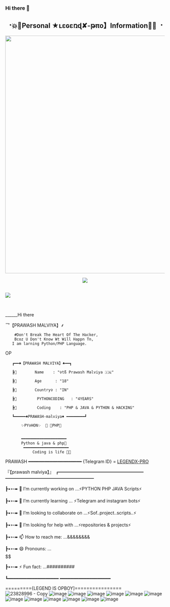 ### Hi there 👋

<!--
**LEGEND-LX/LEGEND-LX** is a ✨ _special_ ✨ repository because its `README.md` (this file) appears on your GitHub profile.

Here are some ideas to get you started:

- 🔭 I’m currently working on ...
- 🌱 I’m currently learning ...
- 👯 I’m looking to collaborate on ...
- 🤔 I’m looking for help with ...
- 💬 Ask me about ...
- 📫 How to reach me: ...
- 😄 Pronouns: ...
- ⚡ Fun fact: ...
-->
<h2 align="center"><b> ⠐💥💫Personal ★ʟɛɢɛռɖ✘-թπο】Information💫💥 ⠐ </b></h2>

<p align='Middle'><a href='https://t.me/LegendHacker_IIN'><img src='https://te.legra.ph/file/18ffdc6ed4cb7afe61958.jpg' width='750"'></a></p>
<p align="center">
 
  <img src="https://readme-typing-svg.herokuapp.com?color=F77247&width=420&lines=𝑨+𝑷𝒂𝒔𝒔𝒊𝒐𝒏𝒂𝒕𝒆+𝒅𝒆𝒗𝒆𝒍𝒐𝒑𝒆𝒓+𝒇𝒓𝒐𝒎+Rajasthan%E2%9C%8C%EF%B8%8F;PHP%2C+Linux%2C+Hack%2C+Telethon%2C+Pyrogram%2C+Python%2C+Java%2C+Linux%E2%9D%A4%EF%B8%8F">
</p> 
<br>
<img src="https://readme-typing-svg.herokuapp.com?color=F77247&width=420&lines=PRAWASH+MALVIYA+Hacker+DarkWeb+Abu%E2%9C%8C%EF%B8%8F;My%2C+Jaan%2C+Diksha%2C+My_Love%2C+MY-GF%2C+Diksha%2C+Gf%2C+My_Life_Line%E2%9D%A4%EF%B8%8F">
</p> 
<br>

______Hi there 


<!--
LEGEND-LX/LEGEND-LX is a ✨ _special_ ✨ repository because its README.md (this file) appears on your GitHub profile.

Here are some ideas to get you started:

-                         🔭 I’m currently working on ...PYTHON PHP JAVA Scripts 

-                                           🌱 I’m currently learning ... PYTHON & PHP & JAVA 

-               👯 I’m looking to collaborate on ...

-                     🤔 I’m looking for help with ... LEGEND-OS

-               🤔 I’m looking for help with ... LEGEND-OS

-             📫 How to reach me: ...

-                        😄 Pronouns: ...
 
-                   ⚡️ Fun fact: ...
  




         -->乛【PRAWASH MALVIYA】⸙

        #Don't Break The Heart Of The Hacker,
        Bcoz U Don't Know Wt Will Happn Tn,
       I am larning Python/PHP Language.
OP
        

       ┏━━♠️【PRAWASH MALVIYA】♠️━━┓
                                                              
       ┣🌷        Name    : "✞tß Prawash Malviya 🇮🇳"
                                                              
       ┣🌷        Age      : "18"
                                                              
       ┣🌷        Country✞ : "IN"
                                                              
       ┣🌷         PYTHONCODING   : "4YEARS"
                                                              
       ┣🌷         Coding    : "PHP & JAVA & PYTHON & HACKING"
                                                  
       ┗━━━━━♠️PRAWASH-malviya♠️ ━━━━━━━━┛
                                                              
           ✨PY✞HON✨  🔹 📜PHP📜 
                                                                                                                         
                                                                                                                                              
           ━━━━━━━━━━━━━━━━━━━━  
           Python & java & php💖
            ━━━━━━━━━━━━━━━━━━━━
                Coding is life 💝🖤

                                                                       
 PRAWASH
  ━━━━━━━━━━━━━━━━━━━━
{Telegram ID} = [LEGENDX-PRO](t.me/LegendHacker_IIN)

『【prawash malviya】』
┏━━━━━━━━━━━━━━━━━━━ ━━━━━━━━━━━━━━━━━━━━
                                                                       
┣•➳➠ 🔭 I’m currently working on ...⚡️PYTHON PHP JAVA Scripts⚡️
                                                                      
┣•➳➠ 🌱 I’m currently learning ... ⚡️Telegram and instagram bots⚡️
                                                                      
┣•➳➠ 👯 I’m looking to collaborate on ...⚡️Sof..project..scripts..⚡️
                                                                       
┣•➳➠ 🤔 I’m looking for help with ...⚡️repositories & projects⚡️
                                                                       
┣•➳➠ 📫 How to reach me: ...&&&&&&&&
                                                                      
┣•➳➠ 😄 Pronouns: ...$$$$$$$$$$
                                                                       
┣•➳➠ ⚡️ Fun fact: ...##########
                                                                     
┗━━━━━━━━━━━━━━━━━━━ ━━━━━━━━━━━━━━━━━━━
     
========={LEGEND IS OPBOY]================
![23828996 - Copy](https://user-images.githubusercontent.com/87700009/132297993-586a4f2d-741c-4eff-8f43-9d5ce8978127.jpg)
 ![image](https://user-images.githubusercontent.com/87700009/133559934-d17c2c74-3507-43f7-8fa5-acf2a423993e.png)
 ![image](https://user-images.githubusercontent.com/87700009/133559990-894ac3fb-c7dd-4124-b9f5-8e8cb4ac936a.png)
 ![image](https://user-images.githubusercontent.com/87700009/133560780-0b124404-c06b-4588-8fd7-8a252b865338.png)
 ![image](https://user-images.githubusercontent.com/87700009/133560007-abc6fe47-3780-4236-8a7e-9bad70075499.png)
 ![image](https://user-images.githubusercontent.com/87700009/133560031-e2fa94f5-451f-4b64-a383-11b7038a29e1.png)
![image](https://user-images.githubusercontent.com/87700009/133560082-78957753-cf91-4352-a44b-8e976b8a3f54.png)
![image](https://user-images.githubusercontent.com/87700009/133560586-8e4e3a0d-e817-4c50-bb65-25d92d6dab13.png)
![image](https://user-images.githubusercontent.com/87700009/133560146-ad26f1d2-5b3a-4fab-bf55-6bf089e5591b.png)
![image](https://user-images.githubusercontent.com/87700009/133560204-5c0ce9ad-6ee9-40a6-9f53-ff3f102fc4f8.png)
![image](https://user-images.githubusercontent.com/87700009/133560259-68b47181-534a-41cf-9e99-5c4b633a9d9d.png)
![image](https://user-images.githubusercontent.com/87700009/133560325-11b7af67-cb0d-4b54-8667-97d22dd22c2a.png)
![image](https://user-images.githubusercontent.com/87700009/133560500-f0e99c87-4900-435f-bbd0-4786fde28ac5.png)

